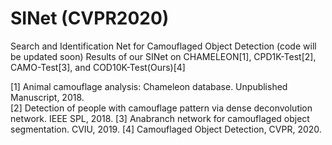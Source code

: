 # SINet (CVPR2020)
Search and Identification Net for Camouflaged Object Detection (code will be updated soon)
Results of our SINet on CHAMELEON[1], CPD1K-Test[2], CAMO-Test[3], and COD10K-Test(Ours)[4] 

[1] Animal camouflage analysis: Chameleon database. Unpublished Manuscript, 2018. <br>
[2] Detection of people with camouflage pattern via dense deconvolution network. IEEE SPL, 2018.
[3] Anabranch network for camouflaged object segmentation. CVIU, 2019.
[4] Camouflaged Object Detection, CVPR, 2020.
